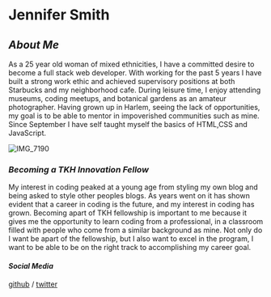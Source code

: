 #    Jennifer Smith 


## **_About Me_**

 As a 25 year old woman of mixed ethnicities, I have a committed desire to become a full stack web developer. With working for the past 5 years I have built a strong work ethic and achieved supervisory positions at both Starbucks and my neighborhood cafe. During leisure time, I enjoy attending museums, coding meetups, and botanical gardens as an amateur photographer. Having grown up in Harlem, seeing the lack of opportunities, my goal is to be able to mentor in impoverished communities such as mine. Since September I have self taught myself the basics of HTML,CSS and JavaScript.
 
 ![IMG_7190](https://user-images.githubusercontent.com/59855990/77580160-e47ebf80-6eb1-11ea-9da1-7d1f3be4dcc7.png)

 
### **_Becoming a TKH Innovation Fellow_**

 My interest in coding peaked at a young age from styling my own blog and being asked to style other peoples blogs. As years went on it has shown evident that a career in coding is the future, and my interest in coding has grown. Becoming apart of TKH fellowship is important to me because it gives me the opportunity to learn coding from a professional, in a classroom filled with people who come from a similar background as mine. Not only do I want be apart of the fellowship, but I also want to excel in the program, I want to be able to be on the right track to accomplishing my career goal. 
 
 #### **_Social Media_**
 
 [github](https://github.com/JenniferSmith007) /
 [twitter](https://twitter.com/LvrdJennSnow)
